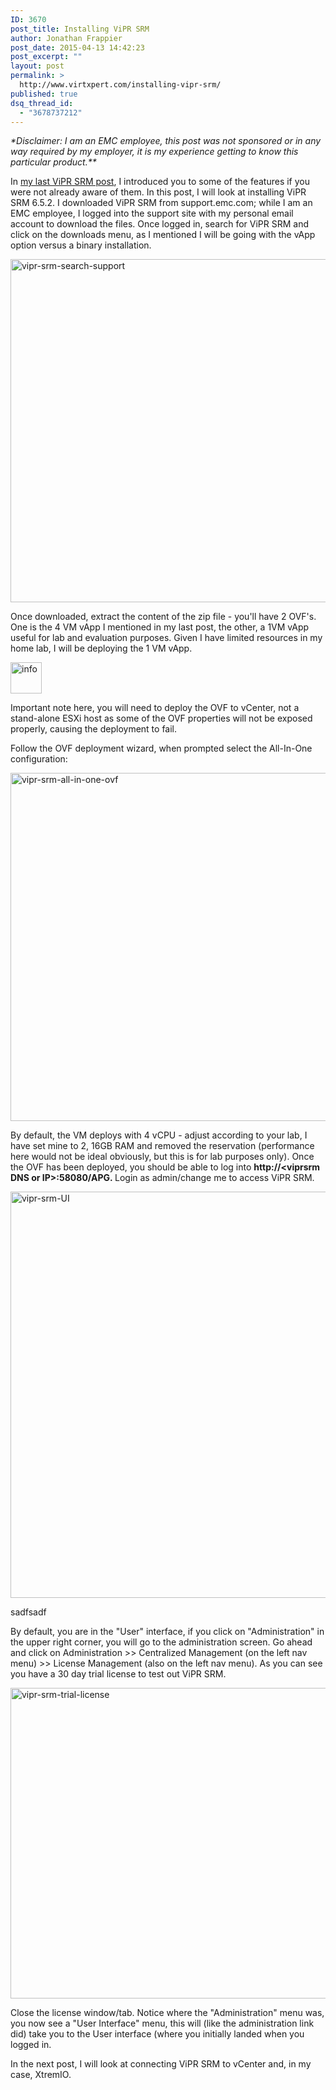 ```yaml
---
ID: 3670
post_title: Installing ViPR SRM
author: Jonathan Frappier
post_date: 2015-04-13 14:42:23
post_excerpt: ""
layout: post
permalink: >
  http://www.virtxpert.com/installing-vipr-srm/
published: true
dsq_thread_id:
  - "3678737212"
---
```

<em>*Disclaimer: I am an EMC employee, this post was not sponsored or in any way required by my employer, it is my experience getting to know this particular product.**</em>

In <a title="Getting to know ViPR SRM" href="http://www.virtxpert.com/getting-to-know-vipr-srm/">my last ViPR SRM post</a>, I introduced you to some of the features if you were not already aware of them. In this post, I will look at installing ViPR SRM 6.5.2. I downloaded ViPR SRM from support.emc.com; while I am an EMC employee, I logged into the support site with my personal email account to download the files. Once logged in, search for ViPR SRM and click on the downloads menu, as I mentioned I will be going with the vApp option versus a binary installation.

<a href="http://www.virtxpert.com/wp-content/uploads/2015/04/vipr-srm-search-support.png"><img class="aligncenter  wp-image-3671" src="http://www.virtxpert.com/wp-content/uploads/2015/04/vipr-srm-search-support.png" alt="vipr-srm-search-support" width="848" height="549" /></a>

Once downloaded, extract the content of the zip file - you'll have 2 OVF's. One is the 4 VM vApp I mentioned in my last post, the other, a 1VM vApp useful for lab and evaluation purposes. Given I have limited resources in my home lab, I will be deploying the 1 VM vApp.

<a href="http://www.virtxpert.com/wp-content/uploads/2015/04/info.png"><img class="alignleft  wp-image-3680" src="http://www.virtxpert.com/wp-content/uploads/2015/04/info.png" alt="info" width="50" height="50" /></a>

Important note here, you will need to deploy the OVF to vCenter, not a stand-alone ESXi host as some of the OVF properties will not be exposed properly, causing the deployment to fail.

Follow the OVF deployment wizard, when prompted select the All-In-One configuration:

<a href="http://www.virtxpert.com/wp-content/uploads/2015/04/vipr-srm-all-in-one-ovf.jpg"><img class="aligncenter size-full wp-image-3678" src="http://www.virtxpert.com/wp-content/uploads/2015/04/vipr-srm-all-in-one-ovf.jpg" alt="vipr-srm-all-in-one-ovf" width="954" height="557" /></a>

By default, the VM deploys with 4 vCPU - adjust according to your lab, I have set mine to 2, 16GB RAM and removed the reservation (performance here would not be ideal obviously, but this is for lab purposes only). Once the OVF has been deployed, you should be able to log into <strong>http://&lt;viprsrm DNS or IP&gt;:58080/APG. </strong>Login as admin/change me to access ViPR SRM.

<a href="http://www.virtxpert.com/wp-content/uploads/2015/04/vipr-srm-UI.jpg"><img class="alignleft size-full wp-image-3682" src="http://www.virtxpert.com/wp-content/uploads/2015/04/vipr-srm-UI.jpg" alt="vipr-srm-UI" width="1632" height="650" /></a>

sadfsadf

By default, you are in the "User" interface, if you click on "Administration" in the upper right corner, you will go to the administration screen. Go ahead and click on Administration &gt;&gt; Centralized Management (on the left nav menu) &gt;&gt; License Management (also on the left nav menu). As you can see you have a 30 day trial license to test out ViPR SRM.

<a href="http://www.virtxpert.com/wp-content/uploads/2015/04/vipr-srm-trial-license.jpg"><img class="alignleft size-full wp-image-3683" src="http://www.virtxpert.com/wp-content/uploads/2015/04/vipr-srm-trial-license.jpg" alt="vipr-srm-trial-license" width="1376" height="497" /></a>

Close the license window/tab. Notice where the "Administration" menu was, you now see a "User Interface" menu, this will (like the administration link did) take you to the User interface (where you initially landed when you logged in.

In the next post, I will look at connecting ViPR SRM to vCenter and, in my case, XtremIO.